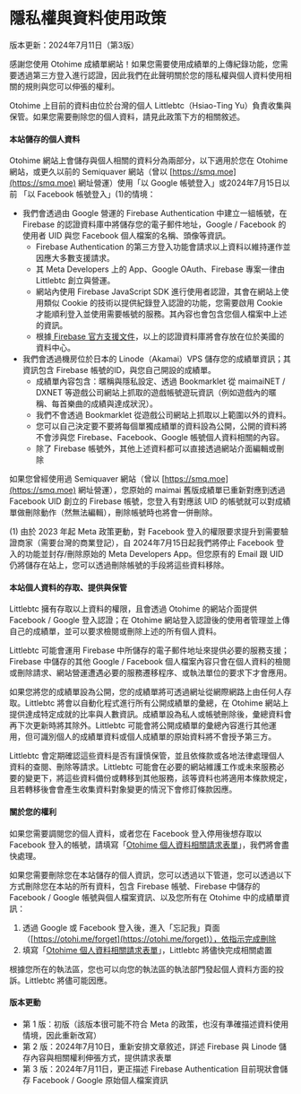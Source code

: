 # 隱私權與資料使用政策

版本更新：2024年7月11日（第3版）

感謝您使用 Otohime 成績單網站！如果您需要使用成績單的上傳紀錄功能，您需要透過第三方登入進行認證，因此我們在此聲明關於您的隱私權與個人資料使用相關的規則與您可以伸張的權利。

Otohime 上目前的資料由位於台灣的個人 Littlebtc（Hsiao-Ting Yu）負責收集與保管。如果您需要刪除您的個人資料，請見此政策下方的相關敘述。

#### 本站儲存的個人資料

Otohime 網站上會儲存與個人相關的資料分為兩部分，以下適用於您在 Otohime 網站，或更久以前的 Semiquaver 網站（曾以 [https://smq.moe](https://smq.moe)  網址營運）使用「以 Google 帳號登入」或2024年7月15日以前 「以 Facebook 帳號登入」(1)的情境：

* 我們會透過由 Google 營運的 Firebase Authentication 中建立一組帳號，在 Firebase 的認證資料庫中將儲存您的電子郵件地址，Google / Facebook 的使用者 UID 與您 Facebook 個人檔案的名稱、頭像等資訊。
  * Firebase Authentication 的第三方登入功能會請求以上資料以維持運作並因應大多數支援請求。
  * 其 Meta Developers 上的 App、Google OAuth、Firebase 專案一律由  Littlebtc 創立與營運。
  * 網站內使用 Firebase JavaScript SDK 進行使用者認證，其會在網站上使用類似 Cookie 的技術以提供紀錄登入認證的功能，您需要啟用 Cookie 才能順利登入並使用需要帳號的服務。其內容也會包含您個人檔案中上述的資訊。
  * 根據[ Firebase 官方支援文件](https://firebase.google.com/support/privacy)，以上的認證資料庫將會存放在位於美國的資料中心。
* 我們會透過機房位於日本的 Linode（Akamai）VPS 儲存您的成績單資訊；其資訊包含 Firebase 帳號的ID，與您自己開設的成績單。
  * 成績單內容包含：暱稱與隱私設定、透過 Bookmarklet 從 maimaiNET / DXNET 等遊戲公司網站上抓取的遊戲帳號遊玩資訊（例如遊戲內的暱稱、每首樂曲的成績與達成狀況）。
  * 我們不會透過 Bookmarklet 從遊戲公司網站上抓取以上範圍以外的資料。
  * 您可以自己決定要不要將每個單獨成績單的資料設為公開，公開的資料將不會涉與您 Firebase、Facebook、Google 帳號個人資料相關的內容。
  * 除了 Firebase 帳號外，其他上述資料都可以直接透過網站介面編輯或刪除

如果您曾經使用過 Semiquaver 網站（曾以 [https://smq.moe](https://smq.moe) 網址營運），您原始的 maimai 舊版成績單已重新對應到透過 Facebook UID 創立的 Firebase 帳號，您登入有對應該 UID 的帳號就可以對成績單做刪除動作（然無法編輯），刪除帳號時也將會一併刪除。

(1) 由於 2023 年起 Meta 政策更動，對 Facebook 登入的權限要求提升到需要驗證商家（需要台灣的商業登記），自 2024年7月15日起我們將停止 Facebook 登入的功能並封存/刪除原始的 Meta Developers App。但您原有的 Email 跟 UID 仍將儲存在站上，您可以透過刪除帳號的手段將這些資料移除。

#### 本站個人資料的存取、提供與保管

Littlebtc 擁有存取以上資料的權限，且會透過 Otohime 的網站介面提供 Facebook / Google 登入認證；在 Otohime 網站登入認證後的使用者管理並上傳自己的成績單，並可以要求檢閱或刪除上述的所有個人資料。

Littlebtc 可能會運用 Firebase 中所儲存的電子郵件地址來提供必要的服務支援；Firebase 中儲存的其他 Google / Facebook 個人檔案內容只會在個人資料的檢閱或刪除請求、網站營運遭遇必要的服務遷移程序、或執法單位的要求下才會應用。

如果您將您的成績單設為公開，您的成績單將可透過網址從網際網路上由任何人存取。Littlebtc 將會以自動化程式進行所有公開成績單的彙總，在 Otohime 網站上提供達成特定成就的比率與人數資訊。成績單設為私人或帳號刪除後，彙總資料會再下次更新時將其除外。Littlebtc 可能會將公開成績單的彙總內容進行其他運用，但可識別個人的成績單資料或個人成績單的原始資料將不會授予第三方。

Littlebtc 會定期確認這些資料是否有謹慎保管，並且依條款或各地法律處理個人資料的查閱、刪除等請求。Littlebtc 可能會在必要的網站維護工作或未來服務必要的變更下，將這些資料備份或轉移到其他服務，該等資料也將適用本條款規定，且若轉移後會會產生收集資料對象變更的情況下會修訂條款因應。

#### 關於您的權利

如果您需要調閱您的個人資料，或者您在 Facebook 登入停用後想存取以 Facebook 登入的帳號，請填寫「[Otohime 個人資料相關請求表單](https://forms.gle/AuxtM9djPs6ugZUs6)」，我們將會盡快處理。

如果您需要刪除您在本站儲存的個人資訊，您可以透過以下管道，您可以透過以下方式刪除您在本站的所有資料，包含 Firebase 帳號、Firebase 中儲存的 Facebook / Google 帳號與個人檔案資訊、以及您所有在  Otohime 中的成績單資訊：

1. 透過 Google 或 Facebook 登入後，進入「忘記我」頁面（[https://otohi.me/forget](https://otohi.me/forget)），依指示完成刪除
2. 填寫「[Otohime 個人資料相關請求表單](https://forms.gle/AuxtM9djPs6ugZUs6)」，Littlebtc 將儘快完成相關處置

根據您所在的執法區，您也可以向您的執法區的執法部門發起個人資料方面的投訴。Littlebtc 將儘可能因應。



#### 版本更動

* 第 1 版：初版（該版本很可能不符合 Meta 的政策，也沒有準確描述資料使用情境，因此重新改寫）
* 第 2 版：2024年7月10日，重新安排文章敘述，詳述 Firebase 與 Linode 儲存內容與相關權利伸張方式，提供請求表單
* 第 3 版：2024年7月11日，更正描述 Firebase Authentication 目前現狀會儲存 Facebook / Google 原始個人檔案資訊
